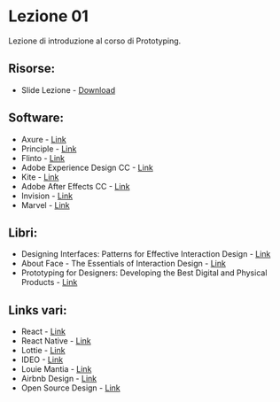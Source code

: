 # Lezione 01

Lezione di introduzione al corso di Prototyping.

## Risorse:
* Slide Lezione - [Download][lezione-01-d]

## Software:
* Axure - [Link][axure]
* Principle - [Link][principle]
* Flinto - [Link][flinto]
* Adobe Experience Design CC - [Link][xd]
* Kite - [Link][kite]
* Adobe After Effects CC - [Link][ae]
* Invision - [Link][invision]
* Marvel - [Link][marvel]

## Libri:
* Designing Interfaces: Patterns for Effective Interaction Design - [Link][design-interfaces]
* About Face - The Essentials of Interaction Design - [Link][about-face]
* Prototyping for Designers: Developing the Best Digital and Physical Products - [Link][prototyping-designers]

## Links vari:
* React - [Link][r]
* React Native - [Link][r-native]
* Lottie - [Link][lottie]
* IDEO - [Link][ideo]
* Louie Mantia - [Link][mantia]
* Airbnb Design - [Link][airbnb]
* Open Source Design - [Link][osd]

[lezione-01-d]:    https://github.com/michelemazzucco/laba-prototyping-16-17/archive/lezione-01.zip
[axure]:           https://www.axure.com/
[principle]:       http://principleformac.com/
[flinto]:          https://www.flinto.com/mac
[xd]:              http://www.adobe.com/it/products/experience-design.html
[ae]:              http://www.adobe.com/it/products/aftereffects.html
[invision]:        https://www.invisionapp.com/
[kite]:            https://kiteapp.co/
[marvel]:          https://marvelapp.com/
[design-interfaces]: https://www.amazon.it/Designing-Interfaces-Patterns-Effective-Interaction-ebook/dp/B004GTLFH8/ref=sr_1_1?ie=UTF8&qid=1490183929&sr=8-1&keywords=Designing+Interfaces+-+Patterns+for+Effective+Interaction+Design
[about-face]: https://www.amazon.it/About-Face-Essentials-Interaction-Design/dp/1118766571/ref=sr_1_1?ie=UTF8&qid=1490183982&sr=8-1&keywords=About+Face+-+The+Essentials+of+Interaction+Design
[prototyping-designers]: https://www.amazon.it/Prototyping-Designers-Developing-Physical-Products/dp/1491954086/ref=sr_1_1?ie=UTF8&qid=1490184020&sr=8-1&keywords=Prototyping+for+Designers
[r-native]: https://facebook.github.io/react-native/
[lottie]: http://airbnb.design/lottie/
[r]: https://facebook.github.io/react/
[ideo]: https://www.ideo.com/eu
[mantia]: http://louie.land
[airbnb]: http://airbnb.design/
[osd]: http://opensourcedesign.net/
